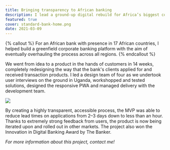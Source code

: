 ```yaml
---
title: Bringing transparency to African banking
description: I lead a ground-up digital rebuild for Africa’s biggest corporate bank.
featured: true
cover: standard-bank-home.png
date: 2021-03-09
---
```


{% callout %}
For an African bank with presence in 17 African countries, I helped build a greenfield corporate banking platform with the aim of eventually overhauling the process across all regions.
{% endcallout %}

We went from idea to a product in the hands of customers in 14 weeks, completely redesigning the way that the bank's clients applied for and received transaction products. I led a design team of four as we undertook user interviews on the ground in Uganda, workshopped and tested solutions, designed the responsive PWA and managed delivery with the development team. 

![](https://cdn-images-1.medium.com/max/3376/1*Bh2kx6dQDbhHNzfrV2mAcQ.png)

By creating a highly transparent, accessible process, the MVP was able to reduce lead times on applications from 2–3 days down to less than an hour. Thanks to extremely strong feedback from users, the product is now being iterated upon and rolled out in other markets. The project also won the Innovation in Digital Banking Award by The Banker.

*For more information about this project, contact me!*

